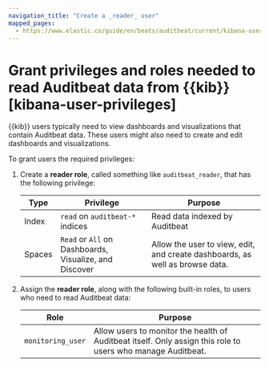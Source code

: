 ```yaml
---
navigation_title: "Create a _reader_ user"
mapped_pages:
  - https://www.elastic.co/guide/en/beats/auditbeat/current/kibana-user-privileges.html
---
```


# Grant privileges and roles needed to read Auditbeat data from {{kib}} [kibana-user-privileges]


{{kib}} users typically need to view dashboards and visualizations that contain Auditbeat data. These users might also need to create and edit dashboards and visualizations.

To grant users the required privileges:

1. Create a **reader role**, called something like `auditbeat_reader`, that has the following privilege:

    | Type | Privilege | Purpose |
    | --- | --- | --- |
    | Index | `read` on `auditbeat-*` indices | Read data indexed by Auditbeat |
    | Spaces | `Read` or `All` on Dashboards, Visualize, and Discover | Allow the user to view, edit, and create dashboards, as well as browse data. |

2. Assign the **reader role**, along with the following built-in roles, to users who need to read Auditbeat data:

    | Role | Purpose |
    | --- | --- |
    | `monitoring_user` | Allow users to monitor the health of Auditbeat itself. Only assign this role to users who manage Auditbeat. |


